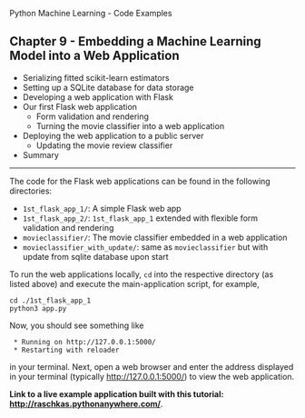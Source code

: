 

Python Machine Learning - Code Examples

## Chapter 9 - Embedding a Machine Learning Model into a Web Application

- Serializing fitted scikit-learn estimators
- Setting up a SQLite database for data storage
- Developing a web application with Flask
- Our first Flask web application
  - Form validation and rendering
  - Turning the movie classifier into a web application
- Deploying the web application to a public server
  - Updating the movie review classifier
- Summary

---

The code for the Flask web applications can be found in the following directories:

- `1st_flask_app_1/`: A simple Flask web app
- `1st_flask_app_2/`: `1st_flask_app_1` extended with flexible form validation and rendering
- `movieclassifier/`: The movie classifier embedded in a web application
- `movieclassifier_with_update/`: same as `movieclassifier` but with update from sqlite database upon start


To run the web applications locally, `cd` into the respective directory (as listed above) and execute the main-application script, for example,

    cd ./1st_flask_app_1
    python3 app.py

Now, you should see something like

     * Running on http://127.0.0.1:5000/
     * Restarting with reloader

in your terminal.
Next, open a web browser and enter the address displayed in your terminal (typically http://127.0.0.1:5000/) to view the web application.


**Link to a live example application built with this tutorial: http://raschkas.pythonanywhere.com/**.
